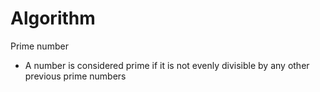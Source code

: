 # Algorithm

Prime number
- A number is considered prime if it is not evenly divisible by any other previous prime numbers
